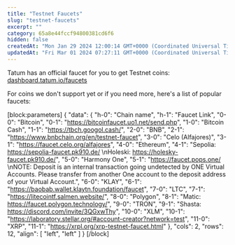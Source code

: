 ```yaml
---
title: "Testnet Faucets"
slug: "testnet-faucets"
excerpt: ""
category: 65a8e44fccf94800381cd6f6
hidden: false
createdAt: "Mon Jan 29 2024 12:00:14 GMT+0000 (Coordinated Universal Time)"
updatedAt: "Fri Mar 01 2024 07:27:11 GMT+0000 (Coordinated Universal Time)"
---
```

Tatum has an official faucet for you to get Testnet coins: [dashboard.tatum.io/faucets](https://dashboard.tatum.io/faucets)

For coins we don't support yet or if you need more, here's a list of popular faucets:

[block:parameters]
{
  "data": {
    "h-0": "Chain name",
    "h-1": "Faucet Link",
    "0-0": "Bitcoin",
    "0-1": "<https://bitcoinfaucet.uo1.net/send.php>",
    "1-0": "Bitcoin Cash",
    "1-1": "<https://tbch.googol.cash/>",
    "2-0": "BNB",
    "2-1": "<https://www.bnbchain.org/en/testnet-faucet>",
    "3-0": "Celo (Alfajores)",
    "3-1": "<https://faucet.celo.org/alfajores>",
    "4-0": "Ethereum",
    "4-1": "Sepolia: <https://sepolia-faucet.pk910.de/>  \nHoleski: <https://holesky-faucet.pk910.de/>",
    "5-0": "Harmony One",
    "5-1": "<https://faucet.pops.one/>  \nNOTE: Deposit is an internal transaction going undetected by ONE Virtual Accounts. Please transfer from another One account to the deposit address of your Virtual Account.",
    "6-0": "KLAY",
    "6-1": "<https://baobab.wallet.klaytn.foundation/faucet>",
    "7-0": "LTC",
    "7-1": "<https://litecointf.salmen.website/>",
    "8-0": "Polygon",
    "8-1": "Matic: <https://faucet.polygon.technology/>",
    "9-0": "TRON",
    "9-1": "Shasta: <https://discord.com/invite/3QGxwThy>",
    "10-0": "XLM",
    "10-1": "<https://laboratory.stellar.org/#account-creator?network=test>",
    "11-0": "XRP",
    "11-1": "<https://xrpl.org/xrp-testnet-faucet.html>"
  },
  "cols": 2,
  "rows": 12,
  "align": [
    "left",
    "left"
  ]
}
[/block]
